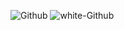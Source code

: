 ![Github](https://github.com/user-attachments/assets/4521c937-53ba-4fe0-b6bf-486bcfb1f673#gh-dark-mode-only)
![white-Github](https://github.com/user-attachments/assets/c3c87dc7-ca40-45e2-86c0-890fa88e9302#gh-light-mode-only)
